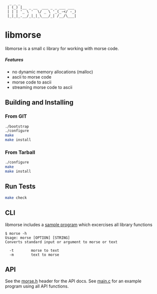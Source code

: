 ```
  _ _ _                          
 | (_) |__ _ __  ___ _ _ ___ ___ 
 | | | '_ \ '  \/ _ \ '_(_-</ -_)
 |_|_|_.__/_|_|_\___/_| /__/\___|
```                           

# libmorse

libmorse is a small c library for working with morse code.

##### Features

* no dynamic memory allocations (malloc)
* ascii to morse code
* morse code to ascii
* streaming morse code to ascii

## Building and Installing

### From GIT

```bash
./bootstrap
./configure
make
make install
```

### From Tarball

```bash
./configure
make
make install
```

## Run Tests

```bash
make check
```

## CLI

libmorse includes a [sample program](src/main.c) which excercises all library functions

```
$ morse -h
Usage: morse [OPTION] [STRING]
Converts standard input or argument to morse or text

  -t        morse to text
  -m        text to morse

```

## API

See the [morse.h](src/morse.h) header for the API docs.
See [main.c](src/main.c) for an example program using all API functions.

